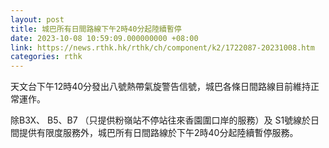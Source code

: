 ```yaml
---
layout: post
title: 城巴所有日間路線下午2時40分起陸續暫停
date: 2023-10-08 10:59:09.000000000 +08:00
link: https://news.rthk.hk/rthk/ch/component/k2/1722087-20231008.htm
categories: rthk
---
```


天文台下午12時40分發出八號熱帶氣旋警告信號，城巴各條日間路線目前維持正常運作。

除B3X、 B5、B7 （只提供粉嶺站不停站往來香園圍口岸的服務）及 S1號線於日間提供有限度服務外，城巴所有日間路線於下午2時40分起陸續暫停服務。
